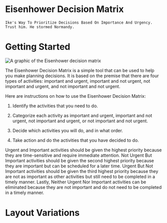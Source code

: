 # Eisenhower Decision Matrix
`Ike's Way To Prioritize Decisions Based On Importance And Urgency. Trust him. He stormed Normandy.`
# Getting Started
![A graphic of the Eisenhower decision matrix]([screenshot.png](https://upload.wikimedia.org/wikipedia/commons/3/33/7_habits_decision-making_matrix.png?20181120003806))

The Eisenhower Decision Matrix is a simple tool that can be used to help you make planning decisions. It is based on the premise that there are four types of activities: important and urgent, important and not urgent, not important and urgent, and not important and not urgent.

Here are instructions on how to use the Eisenhower Decision Matrix:

1. Identify the activities that you need to do.

2. Categorize each activity as important and urgent, important and not urgent, not important and urgent, or not important and not urgent.

3. Decide which activities you will do, and in what order.

4. Take action and do the activities that you have decided to do.

 Urgent and Important activities should be given the highest priority because they are time-sensitive and require immediate attention. Not Urgent But Important activities should be given the second highest priority because they are important but can be scheduled for a later time. Urgent But Not Important activities should be given the third highest priority because they are not as important as other activities but still need to be completed in a timely manner. Lastly, Neither Urgent Nor Important activities can be eliminated because they are not important and do not need to be completed in a timely manner.

# Layout Variations
